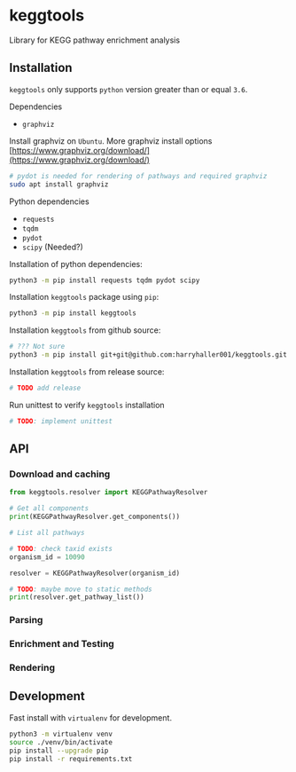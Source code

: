 # keggtools
Library for KEGG pathway enrichment analysis

## Installation

`keggtools` only supports `python` version greater than or equal `3.6`.

Dependencies

* `graphviz`

Install graphviz on `Ubuntu`. More graphviz install options [https://www.graphviz.org/download/](https://www.graphviz.org/download/)
```bash
# pydot is needed for rendering of pathways and required graphviz
sudo apt install graphviz
```

Python dependencies

* `requests`
* `tqdm`
* `pydot`
* `scipy` (Needed?)

Installation of python dependencies:

```bash
python3 -m pip install requests tqdm pydot scipy
```


Installation `keggtools` package using `pip`:

```bash
python3 -m pip install keggtools
```

Installation `keggtools` from github source:

```bash
# ??? Not sure
python3 -m pip install git+git@github.com:harryhaller001/keggtools.git
```

Installation `keggtools` from release source:

```bash
# TODO add release
```

Run unittest to verify `keggtools` installation

```bash
# TODO: implement unittest
```


## API

### Download and caching


```python
from keggtools.resolver import KEGGPathwayResolver

# Get all components
print(KEGGPathwayResolver.get_components())

# List all pathways

# TODO: check taxid exists
organism_id = 10090

resolver = KEGGPathwayResolver(organism_id)

# TODO: maybe move to static methods
print(resolver.get_pathway_list())
```


### Parsing



### Enrichment and Testing



### Rendering


## Development

Fast install with `virtualenv` for development.

```bash
python3 -m virtualenv venv
source ./venv/bin/activate
pip install --upgrade pip
pip install -r requirements.txt
```

